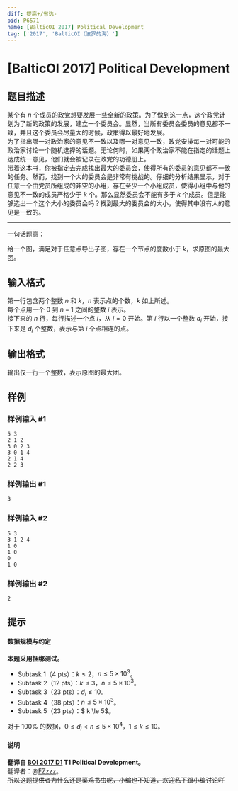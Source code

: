 ```yaml
---
diff: 提高+/省选-
pid: P6571
name: [BalticOI 2017] Political Development
tag: ['2017', 'BalticOI（波罗的海）']
---
```

# [BalticOI 2017] Political Development
## 题目描述

某个有 $n$ 个成员的政党想要发展一些全新的政策。为了做到这一点，这个政党计划为了新的政策的发展，建立一个委员会。显然，当所有委员会委员的意见都不一致，并且这个委员会尽量大的时候，政策得以最好地发展。  
为了指出哪一对政治家的意见不一致以及哪一对意见一致，政党安排每一对可能的政治家讨论一个随机选择的话题。无论何时，如果两个政治家不能在指定的话题上达成统一意见，他们就会被记录在政党的功德册上。  
带着这本书，你被指定去完成找出最大的委员会，使得所有的委员的意见都不一致的任务。然而，找到一个大的委员会是非常有挑战的。仔细的分析结果显示，对于任意一个由党员所组成的非空的小组，存在至少一个小组成员，使得小组中与他的意见不一致的成员严格少于 $k$ 个。那么显然委员会不能有多于 $k$ 个成员。但是能够选出一个这个大小的委员会吗？找到最大的委员会的大小，使得其中没有人的意见是一致的。

---

一句话题意：

给一个图，满足对于任意点导出子图，存在一个节点的度数小于 $k$，求原图的最大团。
## 输入格式

第一行包含两个整数 $n$ 和 $k$，$n$ 表示点的个数，$k$ 如上所述。  
每个点用一个 $0$ 到 $n-1$ 之间的整数 $i$ 表示。  
接下来的 $n$ 行，每行描述一个点 $i$，从 $i=0$ 开始。第 $i$ 行以一个整数 $d_i$ 开始，接下来是 $d_i$ 个整数，表示与第 $i$ 个点相连的点。
## 输出格式

输出仅一行一个整数，表示原图的最大团。
## 样例

### 样例输入 #1
```
5 3
2 1 2
3 0 2 3
3 0 1 4
2 1 4
2 2 3

```
### 样例输出 #1
```
3
```
### 样例输入 #2
```
5 3
3 1 2 4
1 0
1 0
0
1 0

```
### 样例输出 #2
```
2
```
## 提示

#### 数据规模与约定

**本题采用捆绑测试。**

- Subtask 1（4 pts）：$k \le 2$，$n \le 5 \times 10^3$。
- Subtask 2（12 pts）：$k \le 3$，$n \le 5 \times 10^3$。
- Subtask 3（23 pts）：$d_i \le 10$。
- Subtask 4（38 pts）：$n \le 5 \times 10^3$。
- Subtask 5（23 pts）：$ k \le 5$。

对于 $100\%$ 的数据，$0 \le d_i<n\le 5 \times 10^4$，$1 \le k \le 10$。

#### 说明

**翻译自 [BOI 2017 D1](https://boi.cses.fi/files/boi2017_day1.pdf) T1 Political Development。**  
翻译者：@[FZzzz](https://www.luogu.com.cn/user/174045)。   
~~所以这题提供者为什么还是菜鸡书虫呢，小编也不知道，欢迎私下跟小编讨论吖~~
